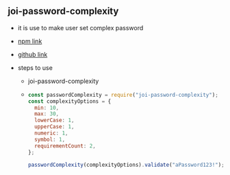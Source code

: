 ## joi-password-complexity

- it is use to make user set complex password
- [npm link](https://www.npmjs.com/package/joi-password-complexity)
- [github link](https://github.com/kamronbatman/joi-password-complexity)

- steps to use

  - joi-password-complexity
  - ```js
    const passwordComplexity = require("joi-password-complexity");
    const complexityOptions = {
      min: 10,
      max: 30,
      lowerCase: 1,
      upperCase: 1,
      numeric: 1,
      symbol: 1,
      requirementCount: 2,
    };

    passwordComplexity(complexityOptions).validate("aPassword123!");
    ```
